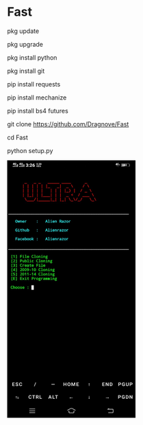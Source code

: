 # Fast

pkg update

pkg upgrade

pkg install python

pkg install git

pip install requests

pip install mechanize

pip install bs4 futures

git clone https://github.com/Dragnove/Fast

cd Fast

python setup.py



<p align="left">
<img src='https://github.com/Alienrazor/Ultra/blob/main/SS/IMG_20220911.JPG' style="height:600px;width:300px;" >
